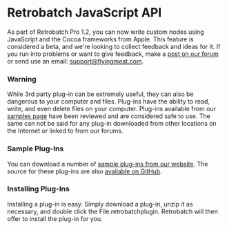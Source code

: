 # Retrobatch JavaScript API

As part of Retrobatch Pro 1.2, you can now write custom nodes using JavaScript and the Cocoa frameworks from Apple. This feature is considered a beta, and we're looking to collect feedback and ideas for it. If you run into problems or want to give feedback, make a [post on our forum](http://forums.flyingmeat.com/c/retrobatch) or send use an email: [support@flyingmeat.com](mailto:support@flyingmeat.com).

### Warning

While 3rd party plug-in can be extremely useful, they can also be dangerous to your computer and files. Plug-ins have the ability to read, write, and even delete files on your computer. Plug-ins available from our [samples page](https://flyingmeat.com/retrobatch/jsplugin/) have been reviewed and are considered safe to use. The same can not be said for any plug-in downloaded from other locations on the Internet or linked to from our forums.

### Sample Plug-Ins

You can download a number of [sample plug-ins from our website](https://flyingmeat.com/retrobatch/jsplugin/). The source for these plug-ins are also [available on GitHub](https://github.com/ccgus/Retrobatch-Samples/tree/master/plugin).

### Installing Plug-Ins

Installing a plug-in is easy. Simply download a plug-in, unzip it as necessary, and double click the File.retrobatchplugin. Retrobatch will then offer to install the plug-in for you.
